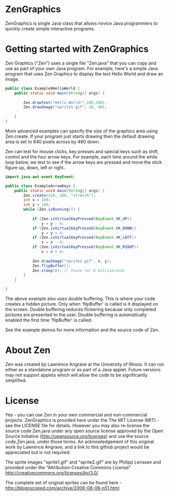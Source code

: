 # ZenGraphics
ZenGraphics is single Java class that allows novice Java programmers to quickly create simple interactive programs.

# Getting started with ZenGraphics
Zen Graphics ("Zen") uses a single file "Zen.java" that you can copy and use as part of your own Java program. For example, here's a simple Java program that uses Zen Graphics to display the text Hello World and draw an image.

```Java
public class Example0HelloWorld {
	public static void main(String[] args) {
		
		Zen.drawText("Hello World!",100,200);
		Zen.drawImage("sprite1.gif", 30, 40);
		
	}
}
```
More advanced examples can specify the size of the graphics area using Zen.create. If your program just starts drawing then the default drawing area is set to 640 pixels across by 480 down. 

Zen can test for mouse clicks, key presses and special keys such as shift, control and the four arrow keys. For example, each time around the while loop below, we test to see if the arrow keys are pressed and move the stick figure up, down, left or right.
```Java
import java.awt.event.KeyEvent;

public class ExampleArrowKeys {
	public static void main(String[] args) {
		Zen.create(320, 200, "stretch");
		int x = 100;
		int y = 100;
		while (Zen.isRunning()) {
			
			if (Zen.isVirtualKeyPressed(KeyEvent.VK_UP))
				y = y - 4;
			if (Zen.isVirtualKeyPressed(KeyEvent.VK_DOWN))
				y = y + 4;
			if (Zen.isVirtualKeyPressed(KeyEvent.VK_LEFT))
				x = x - 4;
			if (Zen.isVirtualKeyPressed(KeyEvent.VK_RIGHT))
				x = x + 4;
				
			Zen.drawImage("sprite1.gif", x, y);
			Zen.flipBuffer();
			Zen.sleep(8); // Pause for 8 milliseconds
		} 
	}

}
```
The above example also uses double buffering. This is where your code creates a hidden picture. Only when 'flipBuffer' is called is it displayed on the screen. Double buffering reduces flickering because only completed pictures are presented to the user. Double buffering is automatically enabled the first time 'flipBuffer' is called.

See the example demos for more information and the source code of Zen.

# About Zen

Zen was created by Lawrence Angrave at the University of Illinois. It can run either as a standalone program or as part of a Java applet. Future versions may not support applets which will allow the code to be significantly simplified.


# License

Yes - you can use Zen in your own commercial and non-commercial projects.
ZenGraphics is provided here under the The MIT License (MIT) - see the LICENSE file for details. However you may also re-license the source code Zen.java under any open source license approved by the Open Source Initiative (http://opensource.org/licenses) and use the source code,Zen.java, under those terms. An acknowledgement of this original work by Lawrence Angrave, and a link to this github project would be appreciated but is not required.

The sprite images "sprite1.gif" and "sprite2.gif" are by Philipp Lenssen and provided under the 
"Attribution-Creative Commons License"
http://creativecommons.org/licenses/by/3.0/

The complete set of original sprites can be found here - 
http://blogoscoped.com/archive/2006-08-08-n51.html

